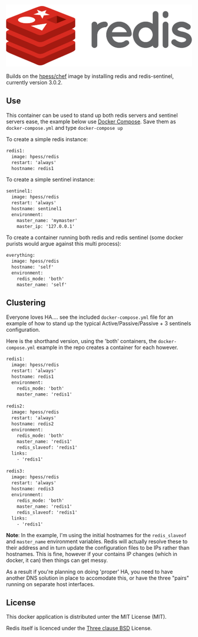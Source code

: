 ![Redis](/redis.png?raw=true "Redis")

Builds on the [hpess/chef](https://github.com/Hewlett-Packard-ESS/docker-chef) image by installing redis and redis-sentinel, currently version 3.0.2.

## Use
This container can be used to stand up both redis servers and sentinel servers ease, the example below use [Docker Compose](https://github.com/docker/compose).  Save them as `docker-compose.yml` and type `docker-compose up`

To create a simple redis instance:
```
redis1:
  image: hpess/redis
  restart: 'always'
  hostname: redis1
```

To create a simple sentinel instance:
```
sentinel1:
  image: hpess/redis
  restart: 'always'
  hostname: sentinel1
  environment:
    master_name: 'mymaster'
    master_ip: '127.0.0.1'
```

To create a container running both redis and redis sentinel (some docker purists would argue against this multi process):
```
everything:
  image: hpess/redis
  hostname: 'self'
  environment:
    redis_mode: 'both'
    master_name: 'self'
```

## Clustering
Everyone loves HA.... see the included `docker-compose.yml` file for an example of how to stand up the typical Active/Passive/Passive + 3 sentinels configuration.

Here is the shorthand version, using the 'both' containers, the `docker-compose.yml` example in the repo creates a container for each however.
```
redis1:
  image: hpess/redis
  restart: 'always'
  hostname: redis1
  environment:
    redis_mode: 'both'
    master_name: 'redis1'

redis2:
  image: hpess/redis
  restart: 'always'
  hostname: redis2
  environment:
    redis_mode: 'both'
    master_name: 'redis1'
    redis_slaveof: 'redis1'
  links:
    - 'redis1'

redis3:
  image: hpess/redis
  restart: 'always'
  hostname: redis3
  environment:
    redis_mode: 'both'
    master_name: 'redis1'
    redis_slaveof: 'redis1'
  links:
    - 'redis1'
```

__Note__: In the example, I'm using the initial hostnames for the `redis_slaveof` and `master_name` environment variables.  Redis will actually resolve these to their address and in turn update the configuration files to be IPs rather than hostnames.  This is fine, however if your contains IP changes (which in docker, it can) then things can get messy.

As a result if you're planning on doing 'proper' HA, you need to have another DNS solution in place to accomodate this, or have the three "pairs" running on separate host interfaces.

## License
This docker application is distributed unter the MIT License (MIT).

Redis itself is licenced under the [Three clause BSD](http://redis.io/topics/license) License.
